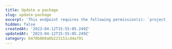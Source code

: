 ```yaml
---
title: Update a package
slug: update-package
excerpt: 'This endpoint requires the following permission(s): `project_configuration:packages:read_write`.'
hidden: false
createdAt: '2023-04-12T15:55:05.249Z'
updatedAt: '2023-04-12T15:55:05.249Z'
category: 6478b860a6b223151cd4a791
---
```

